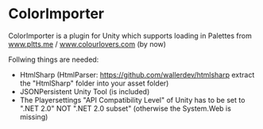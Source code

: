 ColorImporter
=============

ColorImporter is a plugin for Unity which supports loading in Palettes from www.pltts.me / www.colourlovers.com (by now)

Follwing things are needed:
- HtmlSharp (HtmlParser: https://github.com/wallerdev/htmlsharp extract the "HtmlSharp" folder into your asset folder)
- JSONPersistent Unity Tool (is included)
- The Playersettings "API Compatibility Level" of Unity has to be set to ".NET 2.0" NOT ".NET 2.0 subset" (otherwise the System.Web is missing)

